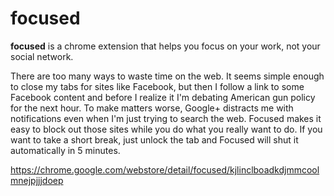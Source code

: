 focused
=======

**focused** is a chrome extension that helps you focus on your work, not your social network.

There are too many ways to waste time on the web. It seems simple enough to close my tabs for sites like Facebook, but then I follow a link to some Facebook content and before I realize it I'm debating American gun policy for the next hour. To make matters worse, Google+ distracts me with notifications even when I'm just trying to search the web. Focused makes it easy to block out those sites while you do what you really want to do. If you want to take a short break, just unlock the tab and Focused will shut it automatically in 5 minutes.

https://chrome.google.com/webstore/detail/focused/kjlinclboadkdjmmcoolmnejpjjjdoep

